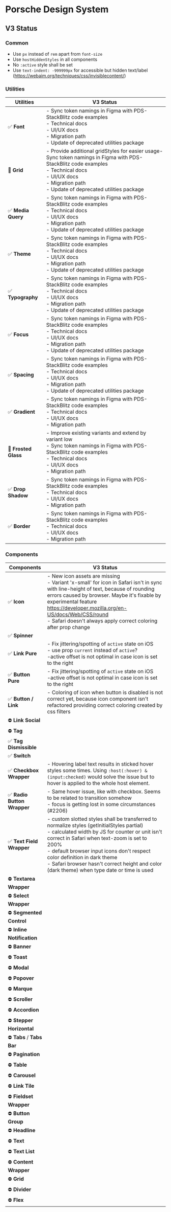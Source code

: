 # Porsche Design System

## V3 Status

### Common

- Use `px` instead of `rem` apart from `font-size`
- Use `hostHiddenStyles` in all components
- No `:active` style shall be set
- Use `text-indent: -999999px` for accessible but hidden text/label
  (https://webaim.org/techniques/css/invisiblecontent/)

### Utilities

| Utilities            | V3 Status <br/>                                                                                                                                                                                                      |
| -------------------- | -------------------------------------------------------------------------------------------------------------------------------------------------------------------------------------------------------------------- |
| ✅ **Font**          | - Sync token namings in Figma with PDS- StackBlitz code examples<br>- Technical docs<br>- UI/UX docs<br>- Migration path<br>- Update of deprecated utilities package                                                 |
| 🚧 **Grid**          | - Provide additional gridStyles for easier usage- Sync token namings in Figma with PDS- StackBlitz code examples<br>- Technical docs<br>- UI/UX docs<br>- Migration path<br>- Update of deprecated utilities package |
| ✅ **Media Query**   | - Sync token namings in Figma with PDS- StackBlitz code examples<br>- Technical docs<br>- UI/UX docs<br>- Migration path<br>- Update of deprecated utilities package                                                 |
| ✅ **Theme**         | - Sync token namings in Figma with PDS- StackBlitz code examples<br>- Technical docs<br>- UI/UX docs<br>- Migration path<br>- Update of deprecated utilities package                                                 |
| ✅ **Typography**    | - Sync token namings in Figma with PDS- StackBlitz code examples<br>- Technical docs<br>- UI/UX docs<br>- Migration path<br>- Update of deprecated utilities package                                                 |
| ✅ **Focus**         | - Sync token namings in Figma with PDS- StackBlitz code examples<br>- Technical docs<br>- UI/UX docs<br>- Migration path<br>- Update of deprecated utilities package                                                 |
| ✅ **Spacing**       | - Sync token namings in Figma with PDS- StackBlitz code examples<br>- Technical docs<br>- UI/UX docs<br>- Migration path<br>- Update of deprecated utilities package                                                 |
| ✅ **Gradient**      | - Sync token namings in Figma with PDS- StackBlitz code examples<br>- Technical docs<br>- UI/UX docs<br>- Migration path                                                                                             |
| 🚧 **Frosted Glass** | - Improve existing variants and extend by variant low<br>- Sync token namings in Figma with PDS- StackBlitz code examples<br>- Technical docs<br>- UI/UX docs<br>- Migration path                                    |
| ✅ **Drop Shadow**   | - Sync token namings in Figma with PDS- StackBlitz code examples<br>- Technical docs<br>- UI/UX docs<br>- Migration path                                                                                             |
| ✅ **Border**        | - Sync token namings in Figma with PDS- StackBlitz code examples<br>- Technical docs<br>- UI/UX docs<br>- Migration path                                                                                             |

### Components

| Components                  | V3 Status                                                                                                                                                                                                                                                                                                                                                                             |
| --------------------------- | ------------------------------------------------------------------------------------------------------------------------------------------------------------------------------------------------------------------------------------------------------------------------------------------------------------------------------------------------------------------------------------- |
| ✅ **Icon**                 | - New icon assets are missing<br />- Variant 'x-small' for icon in Safari isn't in sync with line-height of text, because of rounding errors caused by browser. Maybe it's fixable by experimental feature https://developer.mozilla.org/en-US/docs/Web/CSS/round<br />- Safari doesn't always apply correct coloring after prop change                                               |
| ✅ **Spinner**              |                                                                                                                                                                                                                                                                                                                                                                                       |
| ✅ **Link Pure**            | - Fix jittering/spotting of `active` state on iOS<br />- use prop `current` instead of `active`?<br />-active offset is not optimal in case icon is set to the right                                                                                                                                                                                                                  |
| ✅ **Button Pure**          | - Fix jittering/spotting of `active` state on iOS<br />-active offset is not optimal in case icon is set to the right                                                                                                                                                                                                                                                                 |
| ✅ **Button / Link**        | - Coloring of icon when button is disabled is not correct yet, because icon component isn't refactored providing correct coloring created by css filters                                                                                                                                                                                                                              |
| ⛔ **Link Social**          |                                                                                                                                                                                                                                                                                                                                                                                       |
| ⛔ **Tag**                  |                                                                                                                                                                                                                                                                                                                                                                                       |
| ✅ **Tag Dismissible**      |                                                                                                                                                                                                                                                                                                                                                                                       |
| ✅ **Switch**               |                                                                                                                                                                                                                                                                                                                                                                                       |
| ✅ **Checkbox Wrapper**     | - Hovering label text results in sticked hover styles some times. Using `:host(:hover) &(input:checked)` would solve the issue but to hover is applied to the whole host element.                                                                                                                                                                                                     |
| ✅ **Radio Button Wrapper** | - Same hover issue, like with checkbox. Seems to be related to transition somehow<br />- focus is getting lost in some circumstances (#2206)                                                                                                                                                                                                                                          |
| ✅ **Text Field Wrapper**   | - custom slotted styles shall be transferred to normalize styles (getInitialStyles partial)<br />- calculated width by JS for counter or unit isn't correct in Safari when text-zoom is set to 200%<br />- default browser input icons don't respect color definition in dark theme<br />- Safari browser hasn't correct height and color (dark theme) when type date or time is used |
| ⛔ **Textarea Wrapper**     |                                                                                                                                                                                                                                                                                                                                                                                       |
| ⛔ **Select Wrapper**       |                                                                                                                                                                                                                                                                                                                                                                                       |
| ⛔ **Segmented Control**    |                                                                                                                                                                                                                                                                                                                                                                                       |
| ⛔ **Inline Notification**  |                                                                                                                                                                                                                                                                                                                                                                                       |
| ⛔ **Banner**               |                                                                                                                                                                                                                                                                                                                                                                                       |
| ⛔ **Toast**                |                                                                                                                                                                                                                                                                                                                                                                                       |
| ⛔ **Modal**                |                                                                                                                                                                                                                                                                                                                                                                                       |
| ⛔ **Popover**              |                                                                                                                                                                                                                                                                                                                                                                                       |
| ⛔ **Marque**               |                                                                                                                                                                                                                                                                                                                                                                                       |
| ⛔ **Scroller**             |                                                                                                                                                                                                                                                                                                                                                                                       |
| ⛔ **Accordion**            |                                                                                                                                                                                                                                                                                                                                                                                       |
| ⛔ **Stepper Horizontal**   |                                                                                                                                                                                                                                                                                                                                                                                       |
| ⛔ **Tabs** / **Tabs Bar**  |                                                                                                                                                                                                                                                                                                                                                                                       |
| ⛔ **Pagination**           |                                                                                                                                                                                                                                                                                                                                                                                       |
| ⛔ **Table**                |                                                                                                                                                                                                                                                                                                                                                                                       |
| ⛔ **Carousel**             |                                                                                                                                                                                                                                                                                                                                                                                       |
| ⛔ **Link Tile**            |                                                                                                                                                                                                                                                                                                                                                                                       |
| ⛔ **Fieldset Wrapper**     |                                                                                                                                                                                                                                                                                                                                                                                       |
| ⛔ **Button Group**         |                                                                                                                                                                                                                                                                                                                                                                                       |
| ⛔ **Headline**             |                                                                                                                                                                                                                                                                                                                                                                                       |
| ⛔ **Text**                 |                                                                                                                                                                                                                                                                                                                                                                                       |
| ⛔ **Text List**            |                                                                                                                                                                                                                                                                                                                                                                                       |
| ⛔ **Content Wrapper**      |                                                                                                                                                                                                                                                                                                                                                                                       |
| ⛔ **Grid**                 |                                                                                                                                                                                                                                                                                                                                                                                       |
| ⛔ **Divider**              |                                                                                                                                                                                                                                                                                                                                                                                       |
| ⛔ **Flex**                 |                                                                                                                                                                                                                                                                                                                                                                                       |
